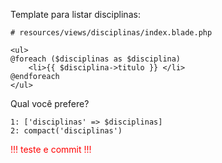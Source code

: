 Template para listar disciplinas:

    # resources/views/disciplinas/index.blade.php

    <ul>
    @foreach ($disciplinas as $disciplina)
        <li>{{ $disciplina->titulo }} </li>
    @endforeach
    </ul>

Qual você prefere?

    1: ['disciplinas' => $disciplinas]
    2: compact('disciplinas')

<div style="color:red;">!!! teste e commit !!!</div>
